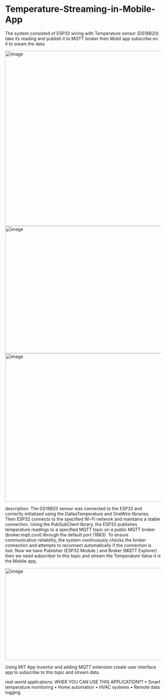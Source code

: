 # Temperature-Streaming-in-Mobile-App
The system consisted of ESP32 wiring with Temperature sensor (DS18B20) take its reading and publish it to MQTT broker then Mobil app subscribe on it to sream the data


<img width="748" height="567" alt="image" src="https://github.com/user-attachments/assets/3b64bb01-e7cd-4729-9e86-8a2d23cc1f3b" />

<img width="646" height="412" alt="image" src="https://github.com/user-attachments/assets/ab9c6b57-f620-4f29-8858-1730c0dd70ab" />

<img width="1080" height="480" alt="image" src="https://github.com/user-attachments/assets/0c940906-58dc-4267-83ed-f4f106554406" />

description:
The DS18B20 sensor was connected to the ESP32 and 
correctly initialized using the DallasTemperature and 
OneWire libraries. 
Then ESP32 connects to the specified Wi-Fi network and 
maintains a stable connection. 
Using the PubSubClient library, the ESP32 publishes 
temperature readings to a specified MQTT topic on a public 
MQTT broker (broker.mqtt.cool) through the default port 
(1883). To ensure communication reliability, the system continuously checks the broker connection 
and attempts to reconnect automatically if the connection is lost. 
Now we have Publisher (ESP32 Module ) and Broker (MQTT Explorer) then we need subscriber to 
this topic and stream the Temperature Value it is the Mobile app,

<img width="798" height="298" alt="image" src="https://github.com/user-attachments/assets/35dfdb46-e18e-4fa1-984c-9c45b8317b0a" />

Using MIT App Inventor and adding MQTT extension create user interface app to subscribe to this 
topic and stream data.  

real-world applications: 
WHER YOU CAN USE THIS APPLICATION?? 
  • Smart temperature monitoring 
  • Home automation 
  • HVAC systems 
  • Remote data logging
